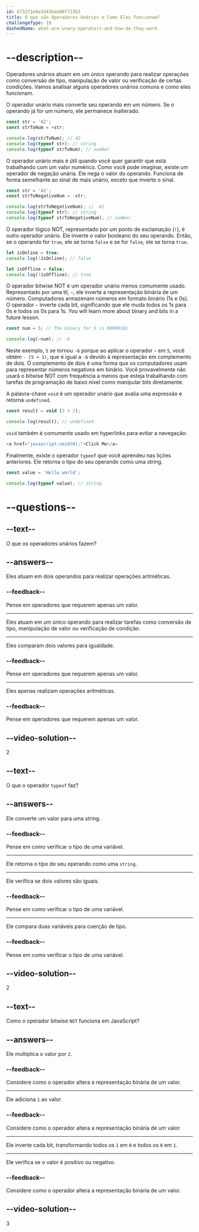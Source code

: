 ```yaml
---
id: 673271e8e3d43bda89f723b3
title: O que são Operadores Unários e Como Eles Funcionam?
challengeType: 19
dashedName: what-are-unary-operators-and-how-do-they-work
---
```


# --description--

Operadores unários atuam em um único operando para realizar operações como conversão de tipo, manipulação de valor ou verificação de certas condições. Vamos analisar alguns operadores unários comuns e como eles funcionam.

O operador unário mais converte seu operando em um número. Se o operando já for um número, ele permanece inalterado.

```js
const str = '42';
const strToNum = +str;

console.log(strToNum); // 42
console.log(typeof str); // string
console.log(typeof strToNum); // number
```

O operador unário mais é útil quando você quer garantir que está trabalhando com um valor numérico. Como você pode imaginar, existe um operador de negação unária. Ele nega o valor do operando. Funciona de forma semelhante ao sinal de mais unário, exceto que inverte o sinal.

```js
const str = '42';
const strToNegativeNum = -str;

console.log(strToNegativeNum); // -42
console.log(typeof str); // string
console.log(typeof strToNegativeNum); // number
```

O operador lógico NOT, representado por um ponto de exclamação (`!`), é outro operador unário. Ele inverte o valor booleano do seu operando. Então, se o operando for `true`, ele se torna `false` e se for `false`, ele se torna `true`. 

```js
let isOnline = true;
console.log(!isOnline); // false

let isOffline = false;
console.log(!isOffline); // true
```

O operador bitwise NOT é um operador unário menos comumente usado. Representado por uma til, `~`, ele inverte a representação binária de um número. Computadores armazenam números em formato binário (1s e 0s). O operador `~` inverte cada bit, significando que ele muda todos os 1s para 0s e todos os 0s para 1s.  You will learn more about binary and bits in a future lesson.

```js
const num = 5; // The binary for 5 is 00000101

console.log(~num); // -6
```

Neste exemplo, `5` se tornou `-6` porque ao aplicar o operador `~` em `5`, você obtém `- (5 + 1)`, que é igual a `-6` devido à representação em complemento de dois. O complemento de dois é uma forma que os computadores usam para representar números negativos em binário. Você provavelmente não usará o bitwise NOT com frequência a menos que esteja trabalhando com tarefas de programação de baixo nível como manipular bits diretamente.

A palavra-chave `void` é um operador unário que avalia uma expressão e retorna `undefined`.

```js
const result = void (2 + 2);

console.log(result); // undefined
```

`void` também é comumente usado em hyperlinks para evitar a navegação:

```js
<a href="javascript:void(0);">Click Me</a>
```

Finalmente, existe o operador `typeof` que você aprendeu nas lições anteriores. Ele retorna o tipo do seu operando como uma string. 

```js
const value = 'Hello world';

console.log(typeof value); // string
```

# --questions--

## --text--

O que os operadores unários fazem?

## --answers--

Eles atuam em dois operandos para realizar operações aritméticas.

### --feedback--

Pense em operadores que requerem apenas um valor.

---

Eles atuam em um único operando para realizar tarefas como conversão de tipo, manipulação de valor ou verificação de condição.

---

Eles comparam dois valores para igualdade.

### --feedback--

Pense em operadores que requerem apenas um valor.

---

Eles apenas realizam operações aritméticas.

### --feedback--

Pense em operadores que requerem apenas um valor.

## --video-solution--

2

## --text--

O que o operador `typeof` faz?

## --answers--

Ele converte um valor para uma string.

### --feedback--

Pense em como verificar o tipo de uma variável.

---

Ele retorna o tipo do seu operando como uma `string`.

---

Ele verifica se dois valores são iguais.

### --feedback--

Pense em como verificar o tipo de uma variável.

---

Ele compara duas variáveis para coerção de tipo.

### --feedback--

Pense em como verificar o tipo de uma variável.

## --video-solution--

2

## --text--

Como o operador bitwise `NOT` funciona em JavaScript?

## --answers--

Ele multiplica o valor por `2`.

### --feedback--

Considere como o operador altera a representação binária de um valor.

---

Ele adiciona `1` ao valor.

### --feedback--

Considere como o operador altera a representação binária de um valor.

---

Ele inverte cada bit, transformando todos os `1` em `0` e todos os `0` em `1`.

---

Ele verifica se o valor é positivo ou negativo.

### --feedback--

Considere como o operador altera a representação binária de um valor.

## --video-solution--

3
